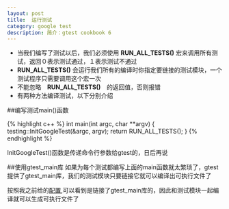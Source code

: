 ```yaml
---
layout: post
title:  运行测试
category: google test
description: 简介：gtest cookbook 6
---
```


* 当我们编写了测试以后，我们必须使用 **RUN_ALL_TESTS()** 宏来调用所有测试，返回０表示测试通过，１表示测试不通过
* **RUN_ALL_TESTS()** 会运行我们所有的编译时你指定要链接的测试模块，一个测试程序只需要调用这个宏一次
* 不能忽略　**RUN_ALL_TESTS()**　的返回值，否则报错
* 有两种方法编译测试，以下分别介绍

##编写测试main()函数

{% highlight c++ %}
int main(int argc, char **argv) {
  testing::InitGoogleTest(&argc, argv);
  return RUN_ALL_TESTS();
}
{% endhighlight %}

InitGoogleTest()函数是传递命令行参数给gtest的，日后再说　　

##使用gtest_main库
如果为每个测试都编写上面的main函数就太繁琐了，gtest提供了gtest_main库，我们的测试模块只要链接它就可以编译出可执行文件了　　

按照我之前给的[配置](),可以看到是链接了gtest_main库的，因此和测试模块一起编译就可以生成可执行文件了

